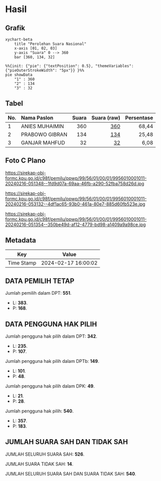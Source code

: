 # Hasil

## Grafik

```mermaid
xychart-beta
    title "Perolehan Suara Nasional"
    x-axis [01, 02, 03]
    y-axis "Suara" 0 --> 360
    bar [360, 134, 32]
```

```mermaid
%%{init: {"pie": {"textPosition": 0.5}, "themeVariables": {"pieOuterStrokeWidth": "5px"}} }%%
pie showData
    "1" : 360
    "2" : 134
    "3" : 32
```

## Tabel

| No. | Nama Paslon    | Suara | Suara (raw) | Persentase |
|:--- |:-------------- | -----:| -----------:| ----------:|
| 1   | ANIES MUHAIMIN | 360   | [360][p-1]  | 68,44      |
| 2   | PRABOWO GIBRAN | 134   | [134][p-2]  | 25,48      |
| 3   | GANJAR MAHFUD  | 32    | [32][p-3]   | 6,08       |


[p-1]: https://github.com/gigit-pemilu/pemilu-2024/blob/main/pilpres/hitung-suara/sub/99-luar-negeri/sub/56-kairo-mesir/sub/01-kairo-mesir/sub/0001-kairo-mesir/sub/011-tps-010/sub/paslon-1.txt
[p-2]: https://github.com/gigit-pemilu/pemilu-2024/blob/main/pilpres/hitung-suara/sub/99-luar-negeri/sub/56-kairo-mesir/sub/01-kairo-mesir/sub/0001-kairo-mesir/sub/011-tps-010/sub/paslon-2.txt
[p-3]: https://github.com/gigit-pemilu/pemilu-2024/blob/main/pilpres/hitung-suara/sub/99-luar-negeri/sub/56-kairo-mesir/sub/01-kairo-mesir/sub/0001-kairo-mesir/sub/011-tps-010/sub/paslon-3.txt

## Foto C Plano

https://sirekap-obj-formc.kpu.go.id/c98f/pemilu/ppwp/99/56/01/00/01/9956010001011-20240216-051348--1fd9d07a-69aa-46fb-a290-52fba758d26d.jpg

https://sirekap-obj-formc.kpu.go.id/c98f/pemilu/ppwp/99/56/01/00/01/9956010001011-20240216-053132--4df1ac65-93b0-461a-80e7-885d60fb523e.jpg

https://sirekap-obj-formc.kpu.go.id/c98f/pemilu/ppwp/99/56/01/00/01/9956010001011-20240216-051354--350be49d-af12-4779-bd98-a1409a9a98ce.jpg


## Metadata

| Key        | Value               |
| ---------- | ------------------- |
| Time Stamp | 2024-02-17 16:00:02 |


## DATA PEMILIH TETAP

Jumlah pemilih dalam DPT: **551**.
 * L: **383**.
 * P: **168**.

## DATA PENGGUNA HAK PILIH

Jumlah pengguna hak pilih dalam DPT: **342**.
 * L: **235**.
 * P: **107**.

Jumlah pengguna hak pilih dalam DPTb: **149**.
 * L: **101**.
 * P: **48**.

Jumlah pengguna hak pilih dalam DPK: **49**.
 * L: **21**.
 * P: **28**.

Jumlah pengguna hak pilih: **540**.
 * L: **357**.
 * P: **183**.

## JUMLAH SUARA SAH DAN TIDAK SAH

JUMLAH SELURUH SUARA SAH: **526**.

JUMLAH SUARA TIDAK SAH: **14**.

JUMLAH SELURUH SUARA SAH DAN SUARA TIDAK SAH: **540**.


